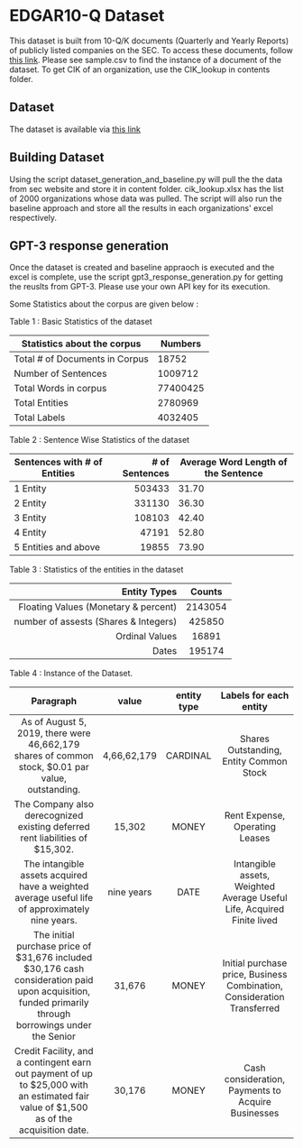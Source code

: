 # EDGAR10-Q Dataset

This dataset is built from 10-Q/K documents (Quarterly and Yearly Reports) of publicly listed companies on the SEC. To access these documents, follow [this link](https://www.sec.gov/os/accessing-edgar-data). Please see sample.csv to find the instance of a document of the dataset. To get CIK of an organization, use the CIK_lookup in contents folder. 


## Dataset

The dataset is available via [this link](https://arizonastateu-my.sharepoint.com/:f:/g/personal/hgupta35_sundevils_asu_edu/Eo0a8sp7YYNLo1Wkfae0_Q4B6SXPzsUjBjd4b1HsnWCbIQ?e=q7Qxjw)


## Building Dataset

Using the script dataset_generation_and_baseline.py will pull the the data from sec website and store it in content folder. cik_lookup.xlsx has the list of 2000 organizations whose data was pulled. The script will also run the baseline approach and store all the results in each organizations' excel respectively.


## GPT-3 response generation
Once the dataset is created and baseline appraoch is executed and the excel is complete, use the script gpt3_response_generation.py for getting the reuslts from GPT-3. Please use your own API key for its execution.


Some Statistics about the corpus are given below : 

Table 1 : Basic Statistics of the dataset

| Statistics about the corpus             | Numbers |
|-----------------------------------------|---------|
| Total  # of Documents in Corpus         | 18752   |
| Number of Sentences                     | 1009712 |
| Total Words in corpus                   | 77400425|
| Total Entities                          | 2780969 |
| Total Labels                            | 4032405 |


Table 2 : Sentence Wise Statistics of the dataset


| Sentences with # of Entities | # of Sentences | Average Word Length of the Sentence |
|------------------------------|---------------:|-------------------------------------|
| 1 Entity                     | 503433         | 31.70                               |
| 2 Entity                     | 331130         | 36.30                               |
| 3 Entity                     | 108103         | 42.40                               |
| 4 Entity                     | 47191          | 52.80                               |
| 5 Entities and above         | 19855          | 73.90                               |


Table 3 : Statistics of the entities in the dataset

|    Entity Types                       |  Counts |
|--------------------------------------:|:-------:|
| Floating Values (Monetary & percent)  | 2143054 |
| number of assests (Shares & Integers) | 425850  |
| Ordinal Values                        | 16891   |
| Dates                                 | 195174  |

Table 4 :  Instance of the Dataset.


|                                                                        Paragraph                                                                       |    value    | entity type |                          Labels for each entity                          |
|:------------------------------------------------------------------------------------------------------------------------------------------------------:|:-----------:|:-----------:|:------------------------------------------------------------------------:|
| As of August 5, 2019, there were 46,662,179 shares of common stock, $0.01 par value, outstanding.                                                      | 4,66,62,179 | CARDINAL    | Shares Outstanding, Entity Common Stock                                  |
| The Company also derecognized existing deferred rent liabilities of $15,302.                                                                           | 15,302      | MONEY       | Rent Expense, Operating Leases                                           |
| The intangible assets acquired have a weighted average useful life of approximately nine years.                                                        | nine years  | DATE        | Intangible assets, Weighted Average  Useful Life, Acquired Finite lived  |
| The initial purchase price of $31,676 included $30,176 cash consideration paid upon acquisition,  funded primarily through borrowings under the Senior | 31,676      | MONEY       | Initial purchase price, Business  Combination, Consideration Transferred |
| Credit Facility, and a contingent earn out payment of up to $25,000 with an estimated fair  value of $1,500 as of the acquisition date.                | 30,176      | MONEY       | Cash consideration, Payments to  Acquire Businesses                      |



